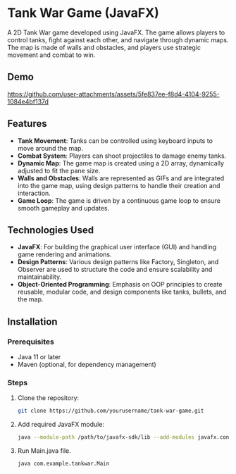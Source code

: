 # Tank War Game (JavaFX)

A 2D Tank War game developed using JavaFX. The game allows players to control tanks, fight against each other, and navigate through dynamic maps. The map is made of walls and obstacles, and players use strategic movement and combat to win.

## Demo
https://github.com/user-attachments/assets/5fe837ee-f8d4-4104-9255-1084e4bf137d

## Features

- **Tank Movement**: Tanks can be controlled using keyboard inputs to move around the map.
- **Combat System**: Players can shoot projectiles to damage enemy tanks.
- **Dynamic Map**: The game map is created using a 2D array, dynamically adjusted to fit the pane size.
- **Walls and Obstacles**: Walls are represented as GIFs and are integrated into the game map, using design patterns to handle their creation and interaction.
- **Game Loop**: The game is driven by a continuous game loop to ensure smooth gameplay and updates.

## Technologies Used

- **JavaFX**: For building the graphical user interface (GUI) and handling game rendering and animations.
- **Design Patterns**: Various design patterns like Factory, Singleton, and Observer are used to structure the code and ensure scalability and maintainability.
- **Object-Oriented Programming**: Emphasis on OOP principles to create reusable, modular code, and design components like tanks, bullets, and the map.

## Installation

### Prerequisites

- Java 11 or later
- Maven (optional, for dependency management)

### Steps

1. Clone the repository:
   ```bash
   git clone https://github.com/yourusername/tank-war-game.git
2. Add required JavaFX module:
   ```bash
   java --module-path /path/to/javafx-sdk/lib --add-modules javafx.controls,javafx.fxml com.example.tankwar.Main
4. Run Main.java file.
   ```bash
   java com.example.tankwar.Main
